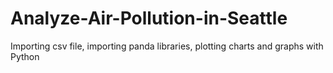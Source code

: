 # Analyze-Air-Pollution-in-Seattle
Importing csv file, importing panda libraries, plotting charts and graphs with Python
